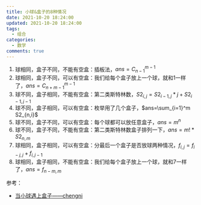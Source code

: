 ```yaml
---
title: 小球&盒子的8种情况
date: 2021-10-20 18:24:00
updated: 2021-10-20 18:24:00
tags:
  - 组合
categories:
  - 数学
comments: true
---
```

1. 球相同，盒子不同，不能有空盒：插板法，$ans=C_{n-1}^{m-1}$
2. 球相同，盒子不同，可以有空盒：我们给每个盒子放上一个球，就和1一样了，$ans=C_{n+m-1}^{m-1}$
3. 球不同，盒子相同，不能有空盒：第二类斯特林数，$S2_{i,j}=S2_{i-1,j}*j+S2_{i-1,j-1}$
4. 球不同，盒子相同，可以有空盒：枚举用了几个盒子，$ans=\sum_{i=1}^m S2_{n,i}$
5. 球不同，盒子不同，可以有空盒：每个球都可以放任意盒子，$ans=m^n$
6. 球不同，盒子不同，不能有空盒：第二类斯特林数盒子排列一下，$ans=m!*S2_{n,m}$
7. 球相同，盒子相同，可以有空盒：分最后一个盒子是否放球两种情况，$f_{i,j}=f_{i-j,j}+f_{i,j-1}$
8. 球相同，盒子相同，不能有空盒：我们给每个盒子放上一个球，就和7一样了，$ans=f_{n-m,m}$

参考：

- [当小球遇上盒子——chengni](https://www.luogu.com.cn/blog/chengni5673/dang-xiao-qiu-yu-shang-he-zi)
